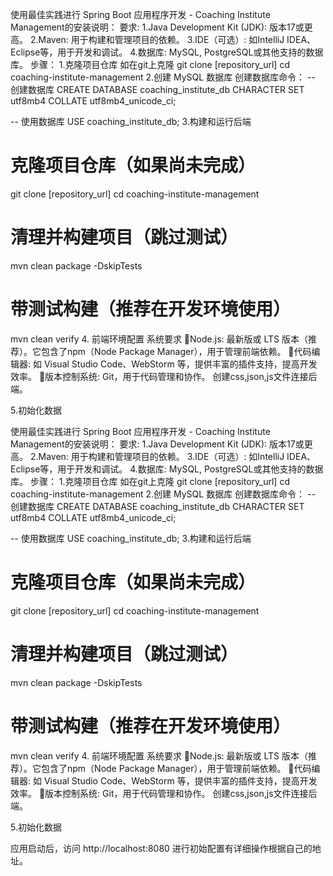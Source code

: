 
使用最佳实践进行 Spring Boot 应用程序开发 - Coaching Institute Management的安装说明：
要求:
1.Java Development Kit (JDK): 版本17或更高。
2.Maven: 用于构建和管理项目的依赖。
3.IDE（可选）: 如IntelliJ IDEA、Eclipse等，用于开发和调试。
4.数据库: MySQL, PostgreSQL或其他支持的数据库。
步骤：
1.克隆项目仓库
如在git上克隆
git clone [repository_url]
cd coaching-institute-management
2.创建 MySQL 数据库
创建数据库命令：
-- 创建数据库
CREATE DATABASE coaching_institute_db
    CHARACTER SET utf8mb4
    COLLATE utf8mb4_unicode_ci;

-- 使用数据库
USE coaching_institute_db;
3.构建和运行后端
# 克隆项目仓库（如果尚未完成）
git clone [repository_url]
cd coaching-institute-management

# 清理并构建项目（跳过测试）
mvn clean package -DskipTests

# 带测试构建（推荐在开发环境使用）
mvn clean verify
4. 前端环境配置
系统要求
Node.js: 最新版或 LTS 版本（推荐）。它包含了npm（Node Package Manager），用于管理前端依赖。
代码编辑器: 如 Visual Studio Code、WebStorm 等，提供丰富的插件支持，提高开发效率。
版本控制系统: Git，用于代码管理和协作。
创建css,json,js文件连接后端。


5.初始化数据

使用最佳实践进行 Spring Boot 应用程序开发 - Coaching Institute Management的安装说明：
要求:
1.Java Development Kit (JDK): 版本17或更高。
2.Maven: 用于构建和管理项目的依赖。
3.IDE（可选）: 如IntelliJ IDEA、Eclipse等，用于开发和调试。
4.数据库: MySQL, PostgreSQL或其他支持的数据库。
步骤：
1.克隆项目仓库
如在git上克隆
git clone [repository_url]
cd coaching-institute-management
2.创建 MySQL 数据库
创建数据库命令：
-- 创建数据库
CREATE DATABASE coaching_institute_db
    CHARACTER SET utf8mb4
    COLLATE utf8mb4_unicode_ci;

-- 使用数据库
USE coaching_institute_db;
3.构建和运行后端
# 克隆项目仓库（如果尚未完成）
git clone [repository_url]
cd coaching-institute-management

# 清理并构建项目（跳过测试）
mvn clean package -DskipTests

# 带测试构建（推荐在开发环境使用）
mvn clean verify
4. 前端环境配置
系统要求
Node.js: 最新版或 LTS 版本（推荐）。它包含了npm（Node Package Manager），用于管理前端依赖。
代码编辑器: 如 Visual Studio Code、WebStorm 等，提供丰富的插件支持，提高开发效率。
版本控制系统: Git，用于代码管理和协作。
创建css,json,js文件连接后端。


5.初始化数据

应用启动后，访问 http://localhost:8080 进行初始配置有详细操作根据自己的地址。